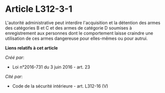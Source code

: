 # Article L312-3-1

L'autorité administrative peut interdire l'acquisition et la détention des armes des catégories B et C et des armes de
catégorie D soumises à enregistrement aux personnes dont le comportement laisse craindre une utilisation de ces armes
dangereuse pour elles-mêmes ou pour autrui.

**Liens relatifs à cet article**

_Créé par_:

  - Loi n°2016-731 du 3 juin 2016 - art. 23

_Cité par_:

  - Code de la sécurité intérieure - art. L312-16 (V)
